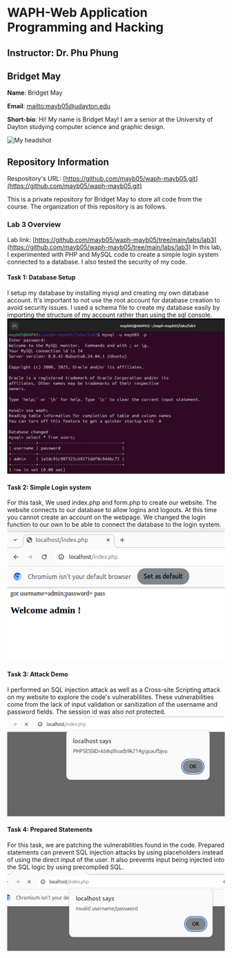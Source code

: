 # WAPH-Web Application Programming and Hacking

## Instructor: Dr. Phu Phung

## Bridget May

**Name**: Bridget May

**Email**: [mailto:mayb05@udayton.edu](mayb05@udayton.edu)

**Short-bio**: Hi! My name is Bridget May! I am a senior at the University of Dayton studying computer science and graphic design. 

![My headshot](https://media.licdn.com/dms/image/v2/D4E03AQHvk8lHxTiECQ/profile-displayphoto-shrink_200_200/profile-displayphoto-shrink_200_200/0/1713551502164?e=2147483647&v=beta&t=SuY7PS2d8f-eDm-pIhqAfLjnjmJ0WVn1xhShCborkbg)

## Repository Information

Respository's URL: [https://github.com/mayb05/waph-mayb05.git](https://github.com/mayb05/waph-mayb05.git)

This is a private repository for Bridget May to store all code from the course. The organization of this repository is as follows.

### Lab 3 Overview
Lab link: [https://github.com/mayb05/waph-mayb05/tree/main/labs/lab3](https://github.com/mayb05/waph-mayb05/tree/main/labs/lab3)
In this lab, I experimented with PHP and MySQL code to create a simple login system connected to a database. I also tested the security of my code. 

#### Task 1: Database Setup
I setup my database by installing mysql and creating my own database account. It's important to not use the root account for database creation to avoid security issues. I used a schema file to create my database easily by importing the structure of my account rather than using the sql console.
![account setup](lab3.png)

#### Task 2: Simple Login system
For this task, We used index.php and form.php to create our website. The website connects to our database to allow logins and logouts. At this time you cannot create an account on the webpage. We changed the login function to our own to be able to connect the database to the login system. 
![Successful Login](lab3b.png)

#### Task 3: Attack Demo
I performed an SQL injection attack as well as a Cross-site Scripting attack on my website to explore the code's vulnerablilites. These vulnerabilities come from the lack of input validation or sanitization of the username and password fields. The session id was also not protected.
![Attacks](lab3c.png)

#### Task 4: Prepared Statements
For this task, we are patching the vulnerabilities found in the code. Prepared statements can prevent SQL injection attacks by using placeholders instead of using the direct input of the user. It also prevents input being injected into the SQL logic by using precompiled SQL. 
![Failed Attack](lab3d.png)